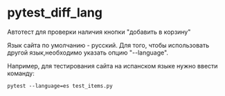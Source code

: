 # pytest_diff_lang
Автотест для проверки наличия кнопки "добавить в корзину"

Язык сайта по умолчанию - русский. Для того, чтобы использовать другой язык,необходимо указать опцию "--language".

Например, для тестирования сайта на испанском языке нужно ввести команду:

`pytest --language=es test_items.py`